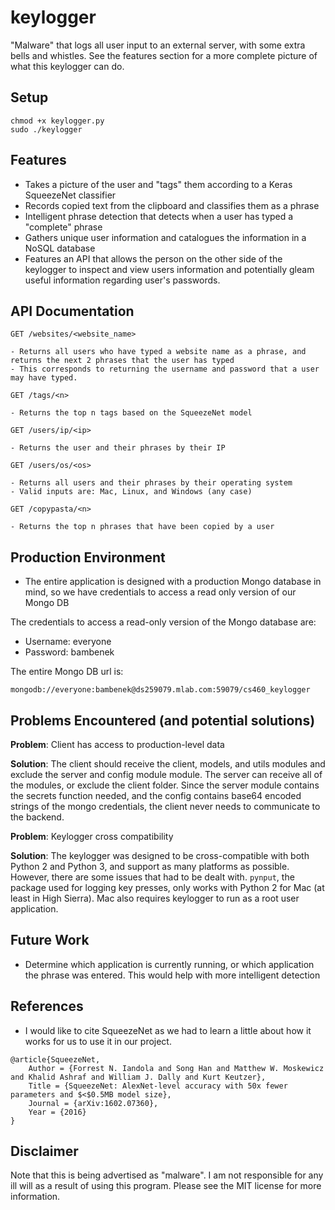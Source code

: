 # keylogger

"Malware" that logs all user input to an external server, with some extra bells and whistles. See the features section for a more complete picture of what this keylogger can do.

## Setup

```
chmod +x keylogger.py
sudo ./keylogger
```

## Features

- Takes a picture of the user and "tags" them according to a Keras SqueezeNet classifier
- Records copied text from the clipboard and classifies them as a phrase
- Intelligent phrase detection that detects when a user has typed a "complete" phrase
- Gathers unique user information and catalogues the information in a NoSQL database
- Features an API that allows the person on the other side of the keylogger to inspect and view users information and potentially gleam useful information regarding user's passwords.

## API Documentation

```
GET /websites/<website_name>

- Returns all users who have typed a website name as a phrase, and returns the next 2 phrases that the user has typed
- This corresponds to returning the username and password that a user may have typed.
```

```
GET /tags/<n>

- Returns the top n tags based on the SqueezeNet model
```

```
GET /users/ip/<ip>

- Returns the user and their phrases by their IP
```

```
GET /users/os/<os>

- Returns all users and their phrases by their operating system
- Valid inputs are: Mac, Linux, and Windows (any case)
```

```
GET /copypasta/<n>

- Returns the top n phrases that have been copied by a user
```

## Production Environment

- The entire application is designed with a production Mongo database in mind, so we have credentials to access a read only version of our Mongo DB

The credentials to access a read-only version of the Mongo database are:
- Username: everyone
- Password: bambenek

The entire Mongo DB url is:

```
mongodb://everyone:bambenek@ds259079.mlab.com:59079/cs460_keylogger
```

## Problems Encountered (and potential solutions)

**Problem**: Client has access to production-level data

**Solution**: The client should receive the client, models, and utils modules and exclude the server and config module module. The server can receive all of the modules, or exclude the client folder. Since the server module contains the secrets function needed, and the config contains base64 encoded strings of the mongo credentials, the client never needs to communicate to the backend.

**Problem**: Keylogger cross compatibility

**Solution**: The keylogger was designed to be cross-compatible with both Python 2 and Python 3, and support as many platforms as possible. However, there are some issues that had to be dealt with. `pynput`, the package used for logging key presses, only works with Python 2 for Mac (at least in High Sierra). Mac also requires keylogger to run as a root user application.

## Future Work

- Determine which application is currently running, or which application the phrase was entered. This would help with more intelligent detection

## References

- I would like to cite SqueezeNet as we had to learn a little about how it works for us to use it in our project.

```
@article{SqueezeNet,
    Author = {Forrest N. Iandola and Song Han and Matthew W. Moskewicz and Khalid Ashraf and William J. Dally and Kurt Keutzer},
    Title = {SqueezeNet: AlexNet-level accuracy with 50x fewer parameters and $<$0.5MB model size},
    Journal = {arXiv:1602.07360},
    Year = {2016}
}
```

## Disclaimer

Note that this is being advertised as "malware". I am not responsible for any ill will as a result of using this program. Please see the MIT license for more information.
